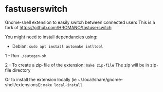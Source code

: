 fastuserswitch
==============

Gnome-shell extension to easily switch between connected users
This is a fork of https://github.com/HROMANO/fastuserswitch

You might need to install dependancies using:
- Debian: `sudo apt install automake intltool`

1 - Run `./autogen-sh`

2 - To create a zip-file of the extension:
`make zip-file`
The zip will be in zip-file directory

Or to install the extension locally (ie ~/.local/share/gnome-shell/extensions/):
`make local-install`
